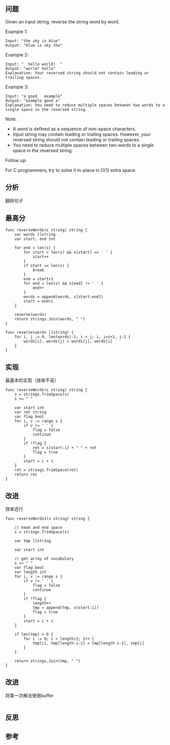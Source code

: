 ## 问题
Given an input string, reverse the string word by word.

 

Example 1:
```
Input: "the sky is blue"
Output: "blue is sky the"
```

Example 2:
```
Input: "  hello world!  "
Output: "world! hello"
Explanation: Your reversed string should not contain leading or trailing spaces.
```

Example 3:
```
Input: "a good   example"
Output: "example good a"
Explanation: You need to reduce multiple spaces between two words to a single space in the reversed string.
```

Note:

- A word is defined as a sequence of non-space characters.
- Input string may contain leading or trailing spaces. However, your reversed string should not contain leading or trailing spaces.
- You need to reduce multiple spaces between two words to a single space in the reversed string.
 

Follow up:

For C programmers, try to solve it in-place in O(1) extra space.

## 分析
翻转句子

## 最高分
```golang
func reverseWords(s string) string {
    var words []string
    var start, end int
    
    for end < len(s) {
        for start < len(s) && s[start] == ' ' {
            start++
        }
        if start == len(s) {
            break
        }
        end = start+1
        for end < len(s) && s[end] != ' ' {
            end++
        }
        words = append(words, s[start:end])
        start = end+1
    }
    
    reverse(words)
    return strings.Join(words, " ")
}

func reverse(words []string) {
    for i, j := 0, len(words)-1; i < j; i, j=i+1, j-1 {
        words[i], words[j] = words[j], words[i]
    }
}
```

## 实现
最基本的实现（效率不高）
```golang
func reverseWords(s string) string {
    s = strings.TrimSpace(s)
    s += " "

    var start int
    var ret string
    var flag bool
    for i, v := range s {
        if v != ' ' {
            flag = false
            continue
        }
        if !flag {
            ret = s[start:i] + " " + ret
            flag = true
        }
        start = i + 1
    }
    ret = strings.TrimSpace(ret)
    return ret
}
```

## 改进
效率还行
```golang
func reverseWords1(s string) string {

    // head and end space
    s = strings.TrimSpace(s)

    var tmp []string

    var start int

    // get array of vocabulary
    s += " "
    var flag bool
    var length int
    for i, v := range s {
        if v != ' ' {
            flag = false
            continue
        }
        if !flag {
            length++
            tmp = append(tmp, s[start:i])
            flag = true
        }
        start = i + 1
    }

    if len(tmp) > 0 {
        for i := 0; i < length/2; i++ {
            tmp[i], tmp[length-i-1] = tmp[length-i-1], tmp[i]
        }
    }

    return strings.Join(tmp, " ")
}

```

## 改进
将第一次解法使用buffer
```golang

```

## 反思

## 参考